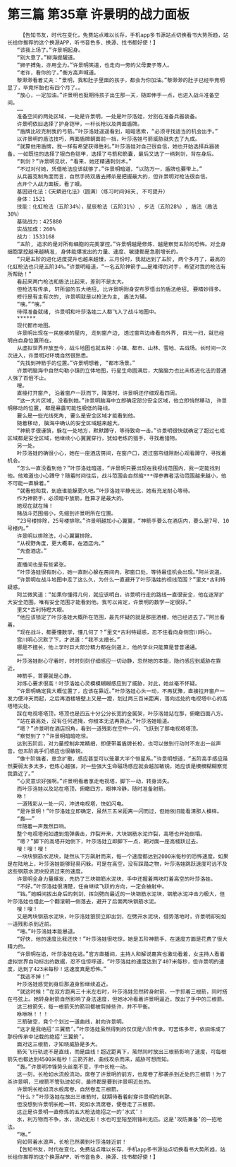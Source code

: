 # 第三篇 第35章 许景明的战力面板
        【告知书友，时代在变化，免费站点难以长存，手机app多书源站点切换看书大势所趋，站长给你推荐的这个换源APP，听书音色多、换源、找书都好使！】
       “该我上场了。”许景明起身。
       “别大意了。”柳海提醒道。
       “狮子搏兔，亦用全力。”许景明笑道，也走向一旁的父母妻子等人。
       “老许，看你的了。”衡方高声喊道。
       黎渺渺看着丈夫：“景明，我和肚子里面的孩子，都会为你加油。”黎渺渺的肚子已经毕竟明显了，毕竟怀胎也有四个月了。。
       “放心，一定加油。”许景明也挺期待孩子出生那一天，随即伸手一点，也进入战斗准备空间。
       ……
       准备空间的两处区域，一处是许景明，一处是叶莎洛娃，分别在准备兵器装备。
       许景明依旧选择了护身铠甲，一杆长枪以及两面盾牌。
       “盾牌比较克制我的弓箭。”叶莎洛娃遥遥看到，暗暗思索，“必须寻找适当的机会出手。”
       以许景明的盾法技巧，两面盾牌朝面前一挡，叶莎洛娃弓箭威胁就失去了九成。
       “就算他用盾牌，我一样有希望获得胜利。”叶莎洛娃对自己很自信，她也开始选择兵器装备，一如既往的选择了银白色铠甲，选择了弓箭和箭囊，最后又选了一柄刺剑，背在身后。
       “刺剑？”许景明见状，“看来，她还精通刺剑术。”
       “不过对付她，凭借枪法应该就够了。”许景明暗道，“以防万一，盾牌也要带上。”
       从兵器克制角度而言，自然手持双盾去搏杀是把握最大的，但许景明对枪法很自信。
       点开个人战力面板，看了眼。
       基因进化法：《天蟒进化法》（圆满）（练习时间98天, 不可提升）
       身体：1521
       技能：化虹枪法（五阶34%），星辰枪法（五阶31%）, 步法（五阶28%）, 盾法（盾法30%）
       基础战力：425880
       实战加成：260%
       战力：1533168
       “五阶, 追求的是对所有细胞的完美掌控。”许景明越是修炼，越是察觉五阶的恐怖。对全身细胞掌控越来越精准, 身体能爆发出的力量、速度、敏捷都是急剧增长的。
       “只是五阶的进化进度提升也越来越慢，三月份时，我就达到了五阶, 两个多月了，最高的化虹枪法也只是五阶34%。”许景明暗道，“一名五阶神箭手……是难得的对手，希望对我的枪法有所帮助！”
       看起来两门枪法和盾法比起来，差别不是太大。
       但枪法有传承, 轩所留的五大绝招, 比许景明附身安布罗悟出的盾法绝招, 要精妙得多。
       修行是有主有次的, 许景明就是以枪法为主, 盾法为辅。
       “嗖。”“嗖。”
       待得准备就绪, 许景明和叶莎洛娃二人都飞入了战斗地图中。
       ******
       现代都市地图。
       许景明出现在一民居楼的屋内, 走到窗户边, 透过窗帘边缘看向外界, 目光一扫，就已经明白自身位置所在。
       从虚拟世界开放至今，战斗地图也就五种：小镇、都市、山林、雪地、古战场。长时间一次次进入，许景明对环境自然很熟悉。
       “先找到神箭手的位置。”许景明想着, “都市场景。”
       许景明脑海中自然勾勒小镇的立体地图，行星生命圆满后，大脑脑力也比未练进化法的普通人强了百倍不止。
       嗖。
       直接打开窗户, 沿着窗户一跃而下，降落时，许景明还仔细观看四周。
       “这一大片区域, 没看到她。”许景明脑海中立即确定部分安全区域，他立即悄然移动, 许景明移动的位置, 都是暴露可能性极低的路线。
       要么是一些光线死角, 要么是安全区域才能看到他。
       随着移动, 脑海中确认的安全区域越来越大。
       “神箭手很谨慎，躲在一处地方，默默蹲守，等待致命一击。”许景明很快就确定了超过七成区域都是安全区域，他继续小心翼翼穿行，犹如老练的猎手，寻找着猎物。
       另一处。
       叶莎洛娃的确很小心，她在一座酒店房间，在窗户口，透过窗帘缝隙耐心观看蹲守，寻找着机会。
       “怎么一直没看到他？”叶莎洛娃暗道，“许景明只要出现在我视线范围内，我一定能找到他。他难道也小心蹲守？随着时间往后，战斗范围会自然缩***得参赛者活动范围越来越小，他不可能一直躲着。”
       “就看他和我，到底谁能躲更久吧。”叶莎洛娃平静无比，她有充足耐心等待。
       作为神箭手，必须暗中放箭，胜算才是最大的。
       她现在就在赌！
       赌战斗范围缩小，先缩到许景明所在位置。
       “23号楼排除，25号楼排除。”许景明越加小心翼翼，“神箭手要么在酒店内，要么是7号、10号楼内。”
       许景明以排除法，小心翼翼排除。
       “从视野角度，更大概率，在酒店内。”
       “先查酒店。”
       ……
       直播间也是有些紧张。
       “叶莎洛娃很有耐心，她一直耐心躲在房间内，那窗口处，等待最佳机会出现。”阿兰说道。
       “许景明在战斗地图中走了这么久，为什么一直避开了叶莎洛娃的视线范围？”里文*古利特疑惑。
       阿兰微笑道：“如果你懂得几何，就应该明白。许景明行走的路线一直很安全，他在逐渐扩大安全范围。唯有安全范围才能看到他。我可以肯定，许景明的数学一定很好。”
       里文*古利特瞪大眼。
       “他应该锁定了叶莎洛娃大概所在范围，最先怀疑的就是那座酒楼，他已经进去了。”阿兰看着。
       “现在战斗，都要懂数学，懂几何了？”里文*古利特疑惑，忍不住看向身侧宫川明心。
       宫川明心沉默了下，才说道：“我不太擅长。”
       哪是不擅长，他上学时巨大部分精力都在剑道上，他的学业只能算是普普通通。
       ……
       叶莎洛娃耐心守着时，时时刻刻仔细感应一切动静，忽然她的本能，隐约感应到威胁在靠近。
       神箭手，首要就是心静。
       对炼心要求很高！叶莎洛娃心灵模模糊糊感应到了威胁，对此，她丝毫不怀疑。
       “许景明确定我大概位置了，应该在靠近。”叶莎洛娃心头一动，不再犹豫，直接拉开窗户一发力便冲天而起，之后再酒楼墙壁上又是一蹬，划过两三百米距离，落向远处的电视塔中心的高塔塔尖处。
       踩在电视塔塔顶，塔顶也是四五十分公分长宽的金属架，叶莎洛娃站在那，俯瞰四面八方。
       “站在最高处，没有任何遮掩，你根本无法再靠近。”叶莎洛娃暗道。
       “嗯？”许景明在酒店拐角，看到一道残影在空中一闪，飞跃到了那电视塔塔顶。
       “察觉到了？”许景明暗暗吃惊。
       达到五阶后，对力量控制非常精细，即便带着盾牌长枪，也可以做到行动时不发出一丝声音。但五阶高手们感应也很敏锐。
       “像十阶强者，意念扩散，感应甚至可以笼罩大半个恒星系。”许景明想道，“五阶高手感应虽然要弱太多太多，但炼心越强，对一些强大生命磁场感应就会越加敏锐。她应该是模模糊糊察觉我靠近了。”
       “心灵意识好强啊。”许景明看着拿走电视塔，脚下一动，转身消失。
       而叶莎洛娃以及站在塔顶，俯瞰四方，眼神冷静，随时准备射箭。
       咻！
       一道残影从一处一闪，冲进电视塔，快如闪电。
       “是许景明！”叶莎洛娃立即确定，虽然三五米距离一闪而过，但她依旧能看清那人模样。
       “轰——”
       伴随着一声轰然巨响。
       整个电视塔宛如遭到炮弹袭击，炸裂开来，大块钢筋水泥炸裂，高塔也开始倒塌。
       ”嗯？”脚下的高塔开始倒下，叶莎洛娃立即脚下一点，朝对面一座高楼跃过去。
       嗖！嗖！嗖！
       一块块钢筋水泥块，陡然从下方飙射而来，每一个速度都达到2000米每秒的恐怖速度。如果是在陆地上，叶莎洛娃能够轻易闪躲。可是在高空，没有踩踏之物，叶莎洛娃跳跃速度可远不及这些钢筋水泥块投资过来的速度。
       许景明全身力量爆发，先扔了三块钢筋水泥块，手中还握着两块盯着高空的叶莎洛娃。
       “不好。”叶莎洛娃很清楚，任由继续飞跃的方向，一定会被射中。
       “铛。”她瞬间拔出身后的刺剑，挥剑劈向最近的一块钢筋水泥块，钢筋水泥冲击力极大，但叶莎洛娃也借此一个翻滚朝一侧落去，避开了后面两块钢筋水泥。
       嗖！嗖！
       又是两块钢筋水泥块，叶莎洛娃狼狈立即出剑，在劈开水泥块，借势落地时，许景明却宛如一道残影杀到近前。
       “嗖。”叶莎洛娃本能暴退。
       “好快，他的速度比我还快！”叶莎洛娃很吃惊，她是五阶神箭手，在速度方面是花费了很大精力的。
       “许景明在追，叶莎洛娃在逃。”官方直播间，主持人和解说嘉宾也激动看着，女主持人看着虚拟世界自动标出的数据，忍不住惊呼道，“叶莎洛娃的速度达到了407米每秒，但许景明的速度，达到了423米每秒！这速度真是恐怖。”
       “我逃不掉！”
       叶莎洛娃感觉到身后那道身影继续追近。
       “就这时候！”在双方距离三十米左右时，叶莎洛娃忽然转身射箭，一手抓着三根箭，同时搭在弓弦上。她转身射箭自然影响了身法速度，但她冰冷看着许景明逼近，放出了手中的三根箭。
       这三根箭矢，每一根箭矢的箭羽都被剪掉些许，并不平衡。
       咻咻咻！！！
       三箭破空，竟个个划过一道曲线，射向许景明。
       “这才是我绝招‘三翼箭’。”叶莎洛娃虽然得到的仅仅是六阶传承，可苦练多年，依旧练成了那份传承中记载的绝招‘三翼箭’。
       面对这三根箭，才知晓威胁是多大。
       箭矢飞行轨迹不是直线，而是曲线！超近距离下，虽然同时放出三根箭影响了速度，可每根箭矢也都达到4500米每秒！三箭齐射，曲线攻杀而来，威胁可想而知。
       “轰。”许景明冲锋势头丝毫不变，手中长枪一动。
       这一刻，长枪如水流般流动，席卷了许景明的前方，也席卷了那袭杀到近处的三根箭！为了杀许景明，三根箭不管轨迹如何，最终都是要到许景明近处的。
       许景明长枪如流水般席卷，自然卷走三根箭。
       “什么？”叶莎洛娃在放出三根箭时，就期待看着射穿许景明的刹那。
       但没想到许景明长枪一转，宛如水流席卷，便卷走了三根箭。
       这正是许景明一直修炼的五大枪法绝招之一的‘水式’！
       水，利万物而不争，水，流动无形！水也可至阳至刚锋利无匹。这是‘攻防兼备’的一招枪法。
       “咻。”
       宛如带着水浪声，长枪已然袭到叶莎洛娃近前！
       【告知书友，时代在变化，免费站点难以长存，手机app多书源站点切换看书大势所趋，站长给你推荐的这个换源APP，听书音色多、换源、找书都好使！】